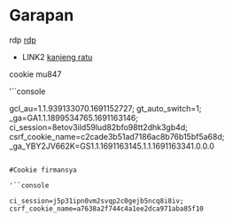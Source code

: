# Garapan

rdp [rdp](https://learn.microsoft.com/en-us/training/modules/extend-elements-finance-operations/4-exercise)
* LINK2 [kanjeng ratu](TMBuZLY9pjgn5mZ4AbWHitJKLdFmVd6wxg)


cookie mu847

'``console  

gcl_au=1.1.939133070.1691152727; gt_auto_switch=1; _ga=GA1.1.1899534765.1691163146; ci_session=8etov3ild59lud82bfo98tt2dhk3gb4d; csrf_cookie_name=c2cade3b51ad7186ac8b76b15bf5a68d; _ga_YBY2JV662K=GS1.1.1691163145.1.1.1691163341.0.0.0


 ```

#Cookie firmansya

 '``console

ci_session=j5p31ipn0vm2svqp2c0gejb5ncq8i8iv; csrf_cookie_name=a7638a2f744c4a1ee2dca971aba85f10


 ```
